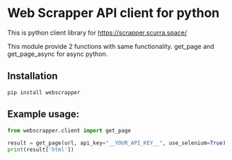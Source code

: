 # Web Scrapper API client for python

This is python client library for https://scrapper.scurra.space/

This module provide 2 functions with same functionality.
get_page and get_page_async for async python.


## Installation

```
pip install webscrapper
```

## Example usage:

```python
from webscrapper.client import get_page

result = get_page(url, api_key="__YOUR_API_KEY__", use_selenium=True)
print(result['html'])
```
